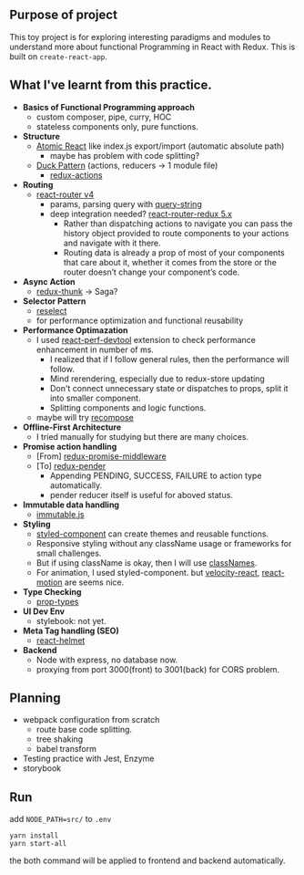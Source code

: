 ## Purpose of project

This toy project is for exploring interesting paradigms and modules to understand more about functional Programming in React with Redux. This is built on `create-react-app`.

## What I've learnt from this practice.

- **Basics of Functional Programming approach**
  - custom composer, pipe, curry, HOC
  - stateless components only, pure functions.
- **Structure**
  - [Atomic React](https://arc.js.org/) like index.js export/import (automatic absolute path)
    - maybe has problem with code splitting?
  - [Duck Pattern](https://github.com/erikras/ducks-modular-redux) (actions, reducers -> 1 module file)
    - [redux-actions](https://github.com/reduxactions/redux-actions)
- **Routing**
  - [react-router v4](https://reacttraining.com/react-router/web/guides/quick-start)
    - params, parsing query with [query-string](https://github.com/sindresorhus/query-string)
    - deep integration needed? [react-router-redux 5.x ](https://github.com/reacttraining/react-router/tree/master/packages/react-router-redux)
      - Rather than dispatching actions to navigate you can pass the history object provided to route components to your actions and navigate with it there.
      - Routing data is already a prop of most of your components that care about it, whether it comes from the store or the router doesn’t change your component’s code.
- **Async Action**
  - [redux-thunk](https://github.com/gaearon/redux-thunk) -> Saga?
- **Selector Pattern**
  - [reselect](https://github.com/reactjs/reselect)
  - for performance optimization and functional reusability
- **Performance Optimazation**
  - I used [react-perf-devtool](https://github.com/nitin42/react-perf-devtool/blob/master/README.md) extension to check performance enhancement in number of ms.
    - I realized that if I follow general rules, then the performance will follow.
    - Mind rerendering, especially due to redux-store updating
    - Don't connect unnecessary state or dispatches to props, split it into smaller component.
    - Splitting components and logic functions.
  - maybe will try [recompose](https://github.com/acdlite/recompose)
- **Offline-First Architecture**
  - I tried manually for studying but there are many choices.
- **Promise action handling**
  - [From] [redux-promise-middleware](https://github.com/pburtchaell/redux-promise-middleware)
  - [To] [redux-pender](https://github.com/velopert/redux-pender)
    - Appending PENDING, SUCCESS, FAILURE to action type automatically.
    - pender reducer itself is useful for aboved status.
- **Immutable data handling**
  - [immutable.js](https://facebook.github.io/immutable-js/)
- **Styling**
  - [styled-component](https://www.styled-components.com/) can create themes and reusable functions.
  - Responsive styling without any className usage or frameworks for small challenges.
  - But if using className is okay, then I will use [classNames](https://www.npmjs.com/package/classnames).
  - For animation, I used styled-component. but [velocity-react](https://github.com/google-fabric/velocity-react), [react-motion](https://github.com/chenglou/react-motion) are seems nice.
- **Type Checking**
  - [prop-types](https://www.npmjs.com/package/prop-types)
- **UI Dev Env**
  - stylebook: not yet.
- **Meta Tag handling (SEO)**
  - [react-helmet](https://github.com/nfl/react-helmet)
- **Backend**
  - Node with express, no database now.
  - proxying from port 3000(front) to 3001(back) for CORS problem.

## Planning
- webpack configuration from scratch
  - route base code splitting.
  - tree shaking
  - babel transform
- Testing practice with Jest, Enzyme
- storybook

## Run

add `NODE_PATH=src/` to `.env`
```
yarn install
yarn start-all
```
the both command will be applied to frontend and backend automatically.

